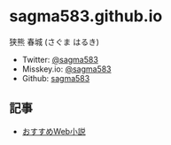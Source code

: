 # sagma583.github.io
狭熊 春城 (さぐま はるき)
* Twitter: [@sagma583](https://twitter.com/sagma583)
* Misskey.io: [@sagma583](https://misskey.io/@sagma583)
* Github: [sagma583](https://github.com/sagma583)

## 記事
* [おすすめWeb小説](novels.md)
